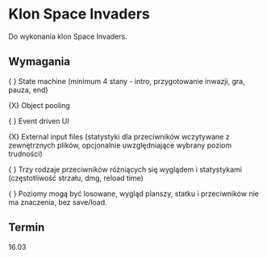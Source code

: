 # Klon Space Invaders
Do wykonania klon Space Invaders.

## Wymagania
{ } State machine (minimum 4 stany - intro, przygotowanie inwazji, gra, pauza, end)

{X} Object pooling

{ } Event driven UI

{X} External input files (statystyki dla przeciwników wczytywane z zewnętrznych plików, opcjonalnie uwzględniające wybrany poziom trudności)

{ } Trzy rodzaje przeciwników różniących się wyglądem i statystykami (częstotliwość strzału, dmg, reload time)

{ } Poziomy mogą być losowane, wygląd planszy, statku i przeciwników nie ma znaczenia, bez save/load.

## Termin
16.03
